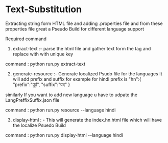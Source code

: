 # Text-Substitution
Extracting string form HTML file and adding .properties file and from these properties file great a Pseudo Build for different language support

Required command

1) extract-text :- parse the html file and gather text form the tag and replace with with unique key

command : python run.py extract-text

2) generate-resource :- Generate localized Psudo file for the languages
It will add prefix and suffix for example  for hindi prefix is 
"hn":{
    "prefix":"पूर्व",
    "suffix":"पद"
    }
 
similarly If you want to add new language u have to udpate the LangPreffixSuffix.json file

command : python run.py resource --language hindi

3) display-html : -  This will generate the index.hn.html file which will have the localize Psuedo Build

command : python run.py display-html --language hindi

